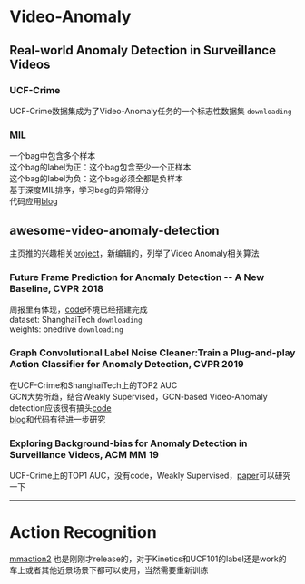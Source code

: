 # Video-Anomaly


## Real-world Anomaly Detection in Surveillance Videos
### UCF-Crime
UCF-Crime数据集成为了Video-Anomaly任务的一个标志性数据集 `downloading`  
### MIL
一个bag中包含多个样本  
这个bag的label为正：这个bag包含至少一个正样本  
这个bag的label为负：这个bag必须全都是负样本  
基于深度MIL排序，学习bag的异常得分  
代码应用[blog](https://blog.csdn.net/jiafeier_555/article/details/84751928)

## awesome-video-anomaly-detection
主页推的兴趣相关[project](https://github.com/fjchange/awesome-video-anomaly-detection)，新编辑的，列举了Video Anomaly相关算法  

### Future Frame Prediction for Anomaly Detection -- A New Baseline, CVPR 2018  
周报里有体现，[code](https://github.com/StevenLiuWen/ano_pred_cvpr2018)环境已经搭建完成  
dataset: ShanghaiTech `downloading`   
weights: onedrive `downloading`    

### Graph Convolutional Label Noise Cleaner:Train a Plug-and-play Action Classifier for Anomaly Detection, CVPR 2019
在UCF-Crime和ShanghaiTech上的TOP2 AUC  
GCN大势所趋，结合Weakly Supervised，GCN-based Video-Anomaly detection应该很有搞头[code](https://github.com/jx-zhong-for-academic-purpose/GCN-Anomaly-Detection)  
[blog](https://www.cnblogs.com/LeeGoHigh/p/11221587.html)和代码有待进一步研究  

### Exploring Background-bias for Anomaly Detection in Surveillance Videos, ACM MM 19  
UCF-Crime上的TOP1 AUC，没有code，Weakly Supervised，[paper](https://sci-hub.pl/10.1145/3343031.3350998)可以研究一下  

---
# Action Recognition  
[mmaction2](https://github.com/open-mmlab/mmaction2) 也是刚刚才release的，对于Kinetics和UCF101的label还是work的  
车上或者其他近景场景下都可以使用，当然需要重新训练
